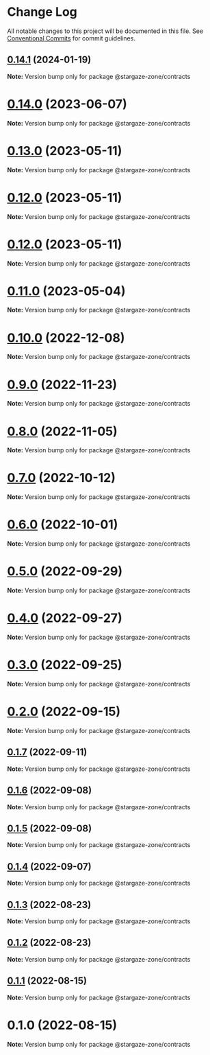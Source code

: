 # Change Log

All notable changes to this project will be documented in this file.
See [Conventional Commits](https://conventionalcommits.org) for commit guidelines.

## [0.14.1](https://github.com/cosmology-tech/stargazejs/compare/@stargaze-zone/contracts@0.14.0...@stargaze-zone/contracts@0.14.1) (2024-01-19)

**Note:** Version bump only for package @stargaze-zone/contracts





# [0.14.0](https://github.com/cosmology-tech/stargazejs/compare/@stargaze-zone/contracts@0.13.0...@stargaze-zone/contracts@0.14.0) (2023-06-07)

**Note:** Version bump only for package @stargaze-zone/contracts

# [0.13.0](https://github.com/cosmology-tech/stargazejs/compare/@stargaze-zone/contracts@0.12.0...@stargaze-zone/contracts@0.13.0) (2023-05-11)

**Note:** Version bump only for package @stargaze-zone/contracts

# [0.12.0](https://github.com/cosmology-tech/stargazejs/compare/@stargaze-zone/contracts@0.12.0...@stargaze-zone/contracts@0.12.0) (2023-05-11)

**Note:** Version bump only for package @stargaze-zone/contracts

# [0.12.0](https://github.com/cosmology-tech/stargazejs/compare/@stargaze-zone/contracts@0.11.0...@stargaze-zone/contracts@0.12.0) (2023-05-11)

**Note:** Version bump only for package @stargaze-zone/contracts

# [0.11.0](https://github.com/cosmology-tech/stargazejs/compare/@stargaze-zone/contracts@0.10.0...@stargaze-zone/contracts@0.11.0) (2023-05-04)

**Note:** Version bump only for package @stargaze-zone/contracts

# [0.10.0](https://github.com/cosmology-tech/stargazejs/compare/@stargaze-zone/contracts@0.9.0...@stargaze-zone/contracts@0.10.0) (2022-12-08)

**Note:** Version bump only for package @stargaze-zone/contracts

# [0.9.0](https://github.com/cosmology-tech/stargazejs/compare/@stargaze-zone/contracts@0.8.0...@stargaze-zone/contracts@0.9.0) (2022-11-23)

**Note:** Version bump only for package @stargaze-zone/contracts

# [0.8.0](https://github.com/cosmology-tech/stargazejs/compare/@stargaze-zone/contracts@0.7.0...@stargaze-zone/contracts@0.8.0) (2022-11-05)

**Note:** Version bump only for package @stargaze-zone/contracts

# [0.7.0](https://github.com/cosmology-tech/stargazejs/compare/@stargaze-zone/contracts@0.6.0...@stargaze-zone/contracts@0.7.0) (2022-10-12)

**Note:** Version bump only for package @stargaze-zone/contracts

# [0.6.0](https://github.com/cosmology-tech/stargazejs/compare/@stargaze-zone/contracts@0.5.0...@stargaze-zone/contracts@0.6.0) (2022-10-01)

**Note:** Version bump only for package @stargaze-zone/contracts

# [0.5.0](https://github.com/cosmology-tech/stargazejs/compare/@stargaze-zone/contracts@0.4.0...@stargaze-zone/contracts@0.5.0) (2022-09-29)

**Note:** Version bump only for package @stargaze-zone/contracts

# [0.4.0](https://github.com/cosmology-tech/stargazejs/compare/@stargaze-zone/contracts@0.3.0...@stargaze-zone/contracts@0.4.0) (2022-09-27)

**Note:** Version bump only for package @stargaze-zone/contracts

# [0.3.0](https://github.com/cosmology-tech/stargazejs/compare/@stargaze-zone/contracts@0.2.0...@stargaze-zone/contracts@0.3.0) (2022-09-25)

**Note:** Version bump only for package @stargaze-zone/contracts

# [0.2.0](https://github.com/cosmology-tech/stargazejs/compare/@stargaze-zone/contracts@0.1.7...@stargaze-zone/contracts@0.2.0) (2022-09-15)

**Note:** Version bump only for package @stargaze-zone/contracts

## [0.1.7](https://github.com/cosmology-tech/stargazejs/compare/@stargaze-zone/contracts@0.1.6...@stargaze-zone/contracts@0.1.7) (2022-09-11)

**Note:** Version bump only for package @stargaze-zone/contracts

## [0.1.6](https://github.com/cosmology-tech/stargazejs/compare/@stargaze-zone/contracts@0.1.5...@stargaze-zone/contracts@0.1.6) (2022-09-08)

**Note:** Version bump only for package @stargaze-zone/contracts

## [0.1.5](https://github.com/cosmology-tech/stargazejs/compare/@stargaze-zone/contracts@0.1.4...@stargaze-zone/contracts@0.1.5) (2022-09-08)

**Note:** Version bump only for package @stargaze-zone/contracts

## [0.1.4](https://github.com/cosmology-tech/stargazejs/compare/@stargaze-zone/contracts@0.1.3...@stargaze-zone/contracts@0.1.4) (2022-09-07)

**Note:** Version bump only for package @stargaze-zone/contracts

## [0.1.3](https://github.com/cosmology-tech/stargazejs/compare/@stargaze-zone/contracts@0.1.2...@stargaze-zone/contracts@0.1.3) (2022-08-23)

**Note:** Version bump only for package @stargaze-zone/contracts

## [0.1.2](https://github.com/cosmology-tech/stargazejs/compare/@stargaze-zone/contracts@0.1.1...@stargaze-zone/contracts@0.1.2) (2022-08-23)

**Note:** Version bump only for package @stargaze-zone/contracts

## [0.1.1](https://github.com/cosmology-tech/stargazejs/compare/@stargaze-zone/contracts@0.1.0...@stargaze-zone/contracts@0.1.1) (2022-08-15)

**Note:** Version bump only for package @stargaze-zone/contracts

# 0.1.0 (2022-08-15)

**Note:** Version bump only for package @stargaze-zone/contracts

